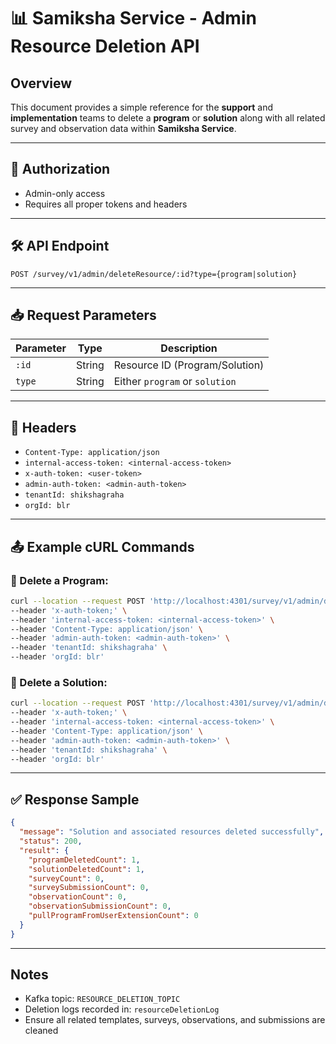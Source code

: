 # 📊 Samiksha Service - Admin Resource Deletion API

## Overview
This document provides a simple reference for the **support** and **implementation** teams to delete a **program** or **solution** along with all related survey and observation data within **Samiksha Service**.

---

## 🔐 Authorization
- Admin-only access
- Requires all proper tokens and headers

---

## 🛠️ API Endpoint

```
POST /survey/v1/admin/deleteResource/:id?type={program|solution}
```

---

## 📥 Request Parameters

| Parameter | Type   | Description                         |
|-----------|--------|-------------------------------------|
| `:id`     | String | Resource ID (Program/Solution)      |
| `type`    | String | Either `program` or `solution`      |

---

## 🧩 Headers

- `Content-Type: application/json`
- `internal-access-token: <internal-access-token>`
- `x-auth-token: <user-token>`
- `admin-auth-token: <admin-auth-token>`
- `tenantId: shikshagraha`
- `orgId: blr`

---

## 📤 Example cURL Commands

### 🔁 Delete a **Program**:
```bash
curl --location --request POST 'http://localhost:4301/survey/v1/admin/deleteResource/68260d66b063136922f947c9?type=program' \
--header 'x-auth-token;' \
--header 'internal-access-token: <internal-access-token>' \
--header 'Content-Type: application/json' \
--header 'admin-auth-token: <admin-auth-token>' \
--header 'tenantId: shikshagraha' \
--header 'orgId: blr'
```

### 🔁 Delete a **Solution**:
```bash
curl --location --request POST 'http://localhost:4301/survey/v1/admin/deleteResource/68260d66b063136922f947c9?type=solution' \
--header 'x-auth-token;' \
--header 'internal-access-token: <internal-access-token>' \
--header 'Content-Type: application/json' \
--header 'admin-auth-token: <admin-auth-token>' \
--header 'tenantId: shikshagraha' \
--header 'orgId: blr'
```

---

## ✅ Response Sample

```json
{
  "message": "Solution and associated resources deleted successfully",
  "status": 200,
  "result": {
    "programDeletedCount": 1,
    "solutionDeletedCount": 1,
    "surveyCount": 0,
    "surveySubmissionCount": 0,
    "observationCount": 0,
    "observationSubmissionCount": 0,
    "pullProgramFromUserExtensionCount": 0
  }
}
```

---

## Notes
- Kafka topic: `RESOURCE_DELETION_TOPIC`
- Deletion logs recorded in: `resourceDeletionLog`
- Ensure all related templates, surveys, observations, and submissions are cleaned